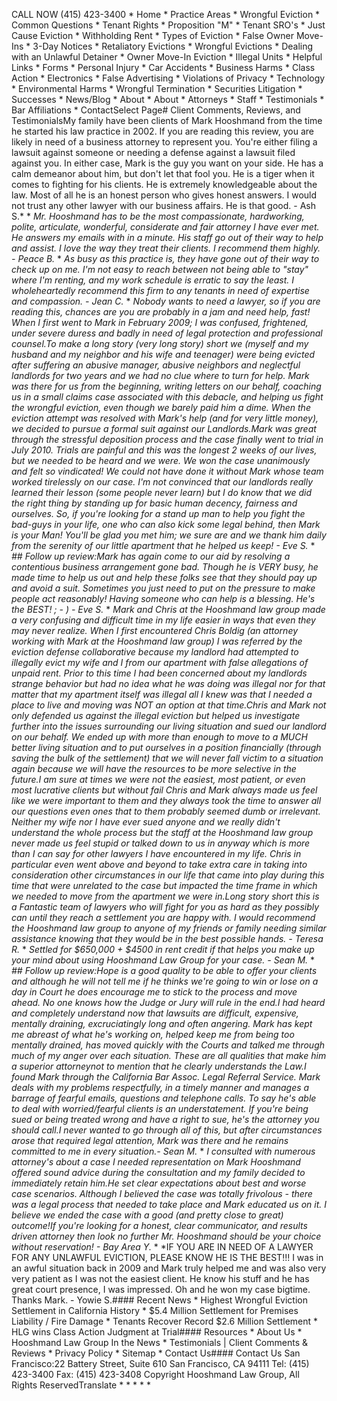 CALL NOW (415) 423-3400  * Home  * Practice Areas    * Wrongful Eviction      * Common Questions      * Tenant Rights        * Proposition "M"        * Tenant SRO's        * Just Cause Eviction        * Withholding Rent      * Types of Eviction        * False Owner Move-Ins        * 3-Day Notices        * Retaliatory Evictions        * Wrongful Evictions      * Dealing with an Unlawful Detainer      * Owner Move-In Eviction      * Illegal Units      * Helpful Links      * Forms    * Personal Injury    * Car Accidents    * Business Harms    * Class Action      * Electronics      * False Advertising      * Violations of Privacy      * Technology    * Environmental Harms    * Wrongful Termination    * Securities Litigation  * Successes  * News/Blog  * About    * About    * Attorneys    * Staff    * Testimonials    * Bar Affiliations  * ContactSelect Page# Client Comments, Reviews, and TestimonialsMy family have been clients of Mark Hooshmand from the time he started his law practice in 2002. If you are reading this review, you are likely in need of a business attorney to represent you. You're either filing a lawsuit against someone or needing a defense against a lawsuit filed against you. In either case, Mark is the guy you want on your side. He has a calm demeanor about him, but don't let that fool you. He is a tiger when it comes to fighting for his clients. He is extremely knowledgeable about the law. Most of all he is an honest person who gives honest answers. I would not trust any other lawyer with our business affairs. He is that good.  - Ash S.* * *Mr. Hooshmand has to be the most compassionate, hardworking, polite, articulate, wonderful, considerate and fair attorney I have ever met. He answers my emails with in a minute. His staff go out of their way to help and assist. I love the way they treat their clients. I recommend them highly.  - Peace B.* * *As busy as this practice is, they have gone out of their way to check up on me. I'm not easy to reach between not being able to "stay" where I'm renting, and my work schedule is erratic to say the least. I wholeheartedly recommend this firm to any tenants in need of expertise and compassion.  - Jean C.* * *Nobody wants to need a lawyer, so if you are reading this, chances are you are probably in a jam and need help, fast! When I first went to Mark in February 2009; I was confused, frightened, under severe duress and badly in need of legal protection and professional counsel.To make a long story (very long story) short we (myself and my husband and my neighbor and his wife and teenager) were being evicted after suffering an abusive manager, abusive neighbors and neglectful landlords for two years and we had no clue where to turn for help. Mark was there for us from the beginning, writing letters on our behalf, coaching us in a small claims case associated with this debacle, and helping us fight the wrongful eviction, even though we barely paid him a dime. When the eviction attempt was resolved with Mark's help (and for very little money), we decided to pursue a formal suit against our Landlords.Mark was great through the stressful deposition process and the case finally went to trial in July 2010. Trials are painful and this was the longest 2 weeks of our lives, but we needed to be heard and we were. We won the case unanimously and felt so vindicated! We could not have done it without Mark whose team worked tirelessly on our case. I'm not convinced that our landlords really learned their lesson (some people never learn) but I do know that we did the right thing by standing up for basic human decency, fairness and ourselves. So, if you're looking for a stand up man to help you fight the bad-guys in your life, one who can also kick some legal behind, then Mark is your Man! You'll be glad you met him; we sure are and we thank him daily from the serenity of our little apartment that he helped us keep!  - Eve S.* * *## Follow up review:Mark has again come to our aid by resolving a contentious business arrangement gone bad. Though he is VERY busy, he made time to help us out and help these folks see that they should pay up and avoid a suit. Sometimes you just need to put on the pressure to make people act reasonably! Having someone who can help is a blessing. He's the BEST! ; - )  - Eve S.* * *Mark and Chris at the Hooshmand law group made a very confusing and difficult time in my life easier in ways that even they may never realize. When I first encountered Chris Boldig (an attorney working with Mark at the Hooshmand law group) I was referred by the eviction defense collaborative because my landlord had attempted to illegally evict my wife and I from our apartment with false allegations of unpaid rent. Prior to this time I had been concerned about my landlords strange behavior but had no idea what he was doing was illegal nor for that matter that my apartment itself was illegal all I knew was that I needed a place to live and moving was NOT an option at that time.Chris and Mark not only defended us against the illegal eviction but helped us investigate further into the issues surrounding our living situation and sued our landlord on our behalf. We ended up with more than enough to move to a MUCH better living situation and to put ourselves in a position financially (through saving the bulk of the settlement) that we will never fall victim to a situation again because we will have the resources to be more selective in the future.I am sure at times we were not the easiest, most patient, or even most lucrative clients but without fail Chris and Mark always made us feel like we were important to them and they always took the time to answer all our questions even ones that to them probably seemed dumb or irrelevant. Neither my wife nor I have ever sued anyone and we really didn't understand the whole process but the staff at the Hooshmand law group never made us feel stupid or talked down to us in anyway which is more than I can say for other lawyers I have encountered in my life. Chris in particular even went above and beyond to take extra care in taking into consideration other circumstances in our life that came into play during this time that were unrelated to the case but impacted the time frame in which we needed to move from the apartment we were in.Long story short this is a Fantastic team of lawyers who will fight for you as hard as they possibly can until they reach a settlement you are happy with. I would recommend the Hooshmand law group to anyone of my friends or family needing similar assistance knowing that they would be in the best possible hands.  - Teresa R.* * *Settled for $650,000 + $4500 in rent credit if that helps you make up your mind about using Hooshmand Law Group for your case.  - Sean M.* * *## Follow up review:Hope is a good quality to be able to offer your clients and although he will not tell me if he thinks we're going to win or lose on a day in Court he does encourage me to stick to the process and move ahead. No one knows how the Judge or Jury will rule in the end.I had heard and completely understand now that lawsuits are difficult, expensive, mentally draining, excruciatingly long and often angering. Mark has kept me abreast of what he's working on, helped keep me from being too mentally drained, has moved quickly with the Courts and talked me through much of my anger over each situation. These are all qualities that make him a superior attorneynot to mention that he clearly understands the Law.I found Mark through the California Bar Assoc. Legal Referral Service. Mark deals with my problems respectfully, in a timely manner and manages a barrage of fearful emails, questions and telephone calls. To say he's able to deal with worried/fearful clients is an understatement. If you're being sued or being treated wrong and have a right to sue, he's the attorney you should call.I never wanted to go through all of this, but after circumstances arose that required legal attention, Mark was there and he remains committed to me in every situation.- Sean M.* * *I consulted with numerous attorney's about a case I needed representation on Mark Hooshmand offered sound advice during the consultation and my family decided to immediately retain him.He set clear expectations about best and worse case scenarios. Although I believed the case was totally frivolous - there was a legal process that needed to take place and Mark educated us on it. I believe we ended the case with a good (and pretty close to great) outcome!If you're looking for a honest, clear communicator, and results driven attorney then look no further Mr. Hooshmand should be your choice without reservation!  - Bay Area Y.* * *IF YOU ARE IN NEED OF A LAWYER FOR ANY UNLAWFUL EVICTION, PLEASE KNOW HE IS THE BEST!!! I was in an awful situation back in 2009 and Mark truly helped me and was also very very patient as I was not the easiest client. He know his stuff and he has great court presence, I was impressed. Oh and he won my case bigtime. Thanks Mark.  - Yowie S.#### Recent News  * Highest Wrongful Eviction Settlement in California History  * $5.4 Million Settlement for Premises Liability / Fire Damage  * Tenants Recover Record $2.6 Million Settlement  * HLG wins Class Action Judgment at Trial#### Resources  * About Us  * Hooshmand Law Group In the News  * Testimonials | Client Comments & Reviews  * Privacy Policy  * Sitemap  * Contact Us#### Contact Us  San Francisco:22 Battery Street, Suite 610  San Francisco, CA 94111  Tel: (415) 423-3400   Fax: (415) 423-3408 Copyright Hooshmand Law Group, All Rights ReservedTranslate   *   *   *   *   * 